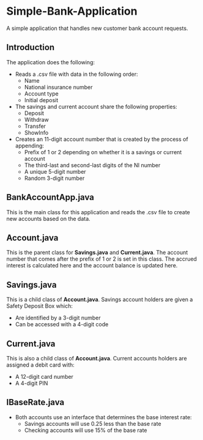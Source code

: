 # Simple-Bank-Application

A simple application that handles new customer bank account requests.

## Introduction

The application does the following:
- Reads a .csv file with data in the following order:
  - Name
  - National insurance number
  - Account type
  - Initial deposit
- The savings and current account share the following properties:
  - Deposit
  - Withdraw
  - Transfer
  - ShowInfo
- Creates an 11-digit account number that is created by the process of appending:
  - Prefix of 1 or 2 depending on whether it is a savings or current account
  - The third-last and second-last digits of the NI number
  - A unique 5-digit number
  - Random 3-digit number
  
## BankAccountApp.java
This is the main class for this application and reads the .csv file to create new accounts based on the data.

## Account.java
This is the parent class for **Savings.java** and **Current.java**.
The account number that comes after the prefix of 1 or 2 is set in this class.
The accrued interest is calculated here and the account balance is updated here.

## Savings.java
This is a child class of **Account.java**. 
Savings account holders are given a Safety Deposit Box which:
  - Are identified by a 3-digit number
  - Can be accessed with a 4-digit code

## Current.java
This is also a child class of **Account.java**.
Current accounts holders are assigned a debit card with:
  - A 12-digit card number
  - A 4-digit PIN

## IBaseRate.java
- Both accounts use an interface that determines the base interest rate:
  - Savings accounts will use 0.25 less than the base rate
  - Checking accounts will use 15% of the base rate
  
